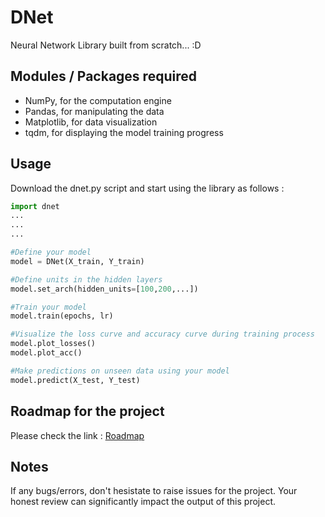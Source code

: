 # DNet
Neural Network Library built from scratch... :D

## Modules / Packages required
* NumPy, for the computation engine
* Pandas, for manipulating the data
* Matplotlib, for data visualization
* tqdm, for displaying the model training progress

## Usage
Download the dnet.py script and start using the library as follows :
```python
import dnet
...
...
...

#Define your model
model = DNet(X_train, Y_train)

#Define units in the hidden layers
model.set_arch(hidden_units=[100,200,...])

#Train your model
model.train(epochs, lr)

#Visualize the loss curve and accuracy curve during training process
model.plot_losses()
model.plot_acc()

#Make predictions on unseen data using your model
model.predict(X_test, Y_test)
```

## Roadmap for the project
Please check the link : [Roadmap](https://github.com/umangjpatel/DNet/projects/2)

## Notes
If any bugs/errors, don't hesistate to raise issues for the project. Your honest review can significantly impact the output of this project.
